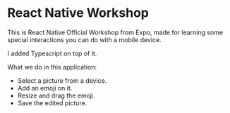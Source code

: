 # React Native Workshop

This is React Native Official Workshop from Expo, made for learning some special interactions you can do with a mobile device.

I added Typescript on top of it.

What we do in this application:
- Select a picture from a device.
- Add an emoji on it.
- Resize and drag the emoji.
- Save the edited picture.
